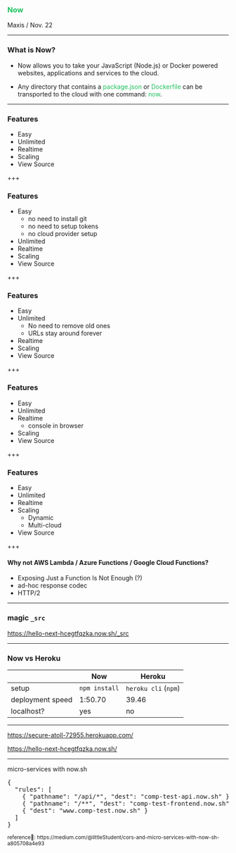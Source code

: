 <!-- $theme: default -->

### <span style="color: #1ec15e">Now</span>

Maxis / Nov. 22

---

### What is Now?

- Now allows you to take your JavaScript (Node.js) or Docker powered websites, applications and services to the cloud.

- Any directory that contains a <span style="color: #1ec15e">package.json</span> or <span style="color: #1ec15e">Dockerfile</span> can be transported to the cloud with one command: <span style="color: #1ec15e">now</span>.

---

### Features

- Easy
- Unlimited
- Realtime
- Scaling
- View Source

+++

### Features

- Easy
  - no need to install git
  - no need to setup tokens
  - no cloud provider setup
- Unlimited
- Realtime
- Scaling
- View Source

+++

### Features

- Easy
- Unlimited
  - No need to remove old ones
  - URLs stay around forever
- Realtime
- Scaling
- View Source

+++

### Features

- Easy
- Unlimited
- Realtime
  - console in browser
- Scaling
- View Source

+++
### Features

- Easy
- Unlimited
- Realtime
- Scaling
  - Dynamic
  - Multi-cloud
- View Source

+++

#### Why not AWS Lambda / Azure Functions / Google Cloud Functions?

- Exposing Just a Function Is Not Enough (?)
- ad-hoc response codec
- HTTP/2

---

### magic `_src`

https://hello-next-hcegtfqzka.now.sh/_src

---

### Now vs Heroku

|  | Now | Heroku
| --- | --- | --- |
| setup | `npm install` | `heroku cli` (`npm`) |
| deployment speed | 1:50.70 | 39.46 |
| localhost? | yes | no |

---

<https://secure-atoll-72955.herokuapp.com/>

<https://hello-next-hcegtfqzka.now.sh/>

---

micro-services with now.sh

<pre>
{
  "rules": [
    { "pathname": "/api/*", "dest": "comp-test-api.now.sh" },
    { "pathname": "/**", "dest": "comp-test-frontend.now.sh" },
    { "dest": "www.comp-test.now.sh" }
  ]
}
</pre>

<small>
reference: <a>https://medium.com/@littleStudent/cors-and-micro-services-with-now-sh-a805708a4e93</a>
</small>